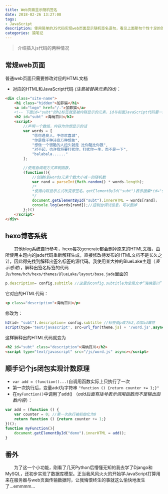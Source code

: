 ```yaml
---
title: Web页面显示随机签名
date: 2018-02-26 13:27:08
tags:
- JavaScript
description: 使用简单的JS代码实现web页面显示随机签名语句，看见上面那句个性十足的签名了吗？每次刷新都会随机改变。超喜欢这个小功能，以后喜欢的话都可以记这了。
categories: 猿笔记
---
```


>介绍插入js代码的两种情况

## 常规web页面
普通web页面只需要修改对应的HTML文档
+ 对应的HTML和JavaScript代码 _(注意被替换元素的id)_：
```HTML
<div class="site-name">
    <h1 class="hidden">加菲猫</h1>
    <a id="logo" href="/.">加菲猫</a>
    <!-- 下面id="subt"的h2标签就是被内联显示的元素，id与前面JavaScript代码要一致-->
    <h2 id="subt" >海纳百川</h2>
    <script>
        //声明一个数组，内容为你想显示的话
        var words = [
            "愿你遇良人，予你欢喜城",
            "你是我千种诗意万种想象",
            "想做一个很酷的人扭头就走 比你酷比你狠",
            "对不起，也许我将要打扰你，打扰你一生，而不是一下",
            "balabala......"
        ];

        //使用自调用方式声明函数，
        (function(){
            //创建0到words元素个数大小减一的随机数
            var rand = parseInt(Math.random() * words.length);
            /*
            *使用内联显示方式改变原签名，getElementById("subt")表示搜索*id="subt"的*HTML标签元素，
            */
            document.getElementById("subt").innerHTML = words[rand];
            console.log(words[rand]);//控制台调试信息，可以删掉
        };)()
    </script>
</div>
```
## hexo博客系统
 　　其他blog系统自行参考，hexo每次generate都会删掉原来的HTML文档，由所使用主题内的jade代码重新解释生成，直接修改待发布的HTML文档不是长久之计，因此得先找到解释出签名标签的源代码。我使用某大神的BlueLake主题（_表示感谢_），解释出签名标签的代码为`/home/hch/hexo/themes/BlueLake/layout/base.jade`里面的
 ```js
 p.description= config.subtitle //这里的config.subtitle为全局文本“海纳百川”
 ```

 它对应的HTML代码：
 ```html
 <p class="description">海纳百川</p>
 ```

 修改为：
 ```js
 h2(id= "subt").description= config.subtitle //标签由p改为h2,添加id属性
 script(type='text/javascript', src=url_for(theme.js) + '/word.js',async)//此处src链接到写好的JavaScript代码
 ```

这样解释出的HTML代码就变为
 ```HTML
 <h2 id="subt" class="description">海纳百川</h2>
 <script type="text/javascript" src="/js/word.js" async></script>
 ```

 ## 顺手记个js闭包实现计数原理

+ `var add = (function()...)`自调用函数实际上只执行了一次
+ 第一次执行后，变量add为字符串 `"function () {return counter += 1;}"`
+ 在`myFunction()`中调用了add() （_add后面有括号表示调用函数而不是输出函数内容_）：
```js
var add = (function () {
    var counter = 0; //第一次执行被初始化为0
    return function () {return counter += 1;}
})();
function myFunction(){
    document.getElementById("demo").innerHTML = add();
}
```


## 番外
　　为了这一个小功能，刚看了几天Python后懵懂无知的我去学了Django和MySQL，还初步实现了数据库模型。正当我风风火火的开始学JavaScript打算用来在服务器与web页面传输数据时，让我悔恨终生的事就这么愉快地发生了...emmmm...
